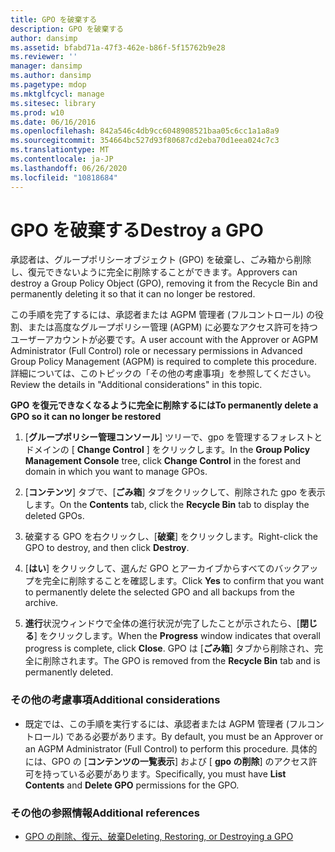```yaml
---
title: GPO を破棄する
description: GPO を破棄する
author: dansimp
ms.assetid: bfabd71a-47f3-462e-b86f-5f15762b9e28
ms.reviewer: ''
manager: dansimp
ms.author: dansimp
ms.pagetype: mdop
ms.mktglfcycl: manage
ms.sitesec: library
ms.prod: w10
ms.date: 06/16/2016
ms.openlocfilehash: 842a546c4db9cc6048908521baa05c6cc1a1a8a9
ms.sourcegitcommit: 354664bc527d93f80687cd2eba70d1eea024c7c3
ms.translationtype: MT
ms.contentlocale: ja-JP
ms.lasthandoff: 06/26/2020
ms.locfileid: "10818684"
---
```

# <span data-ttu-id="f9a5d-103">GPO を破棄する</span><span class="sxs-lookup"><span data-stu-id="f9a5d-103">Destroy a GPO</span></span>


<span data-ttu-id="f9a5d-104">承認者は、グループポリシーオブジェクト (GPO) を破棄し、ごみ箱から削除し、復元できないように完全に削除することができます。</span><span class="sxs-lookup"><span data-stu-id="f9a5d-104">Approvers can destroy a Group Policy Object (GPO), removing it from the Recycle Bin and permanently deleting it so that it can no longer be restored.</span></span>

<span data-ttu-id="f9a5d-105">この手順を完了するには、承認者または AGPM 管理者 (フルコントロール) の役割、または高度なグループポリシー管理 (AGPM) に必要なアクセス許可を持つユーザーアカウントが必要です。</span><span class="sxs-lookup"><span data-stu-id="f9a5d-105">A user account with the Approver or AGPM Administrator (Full Control) role or necessary permissions in Advanced Group Policy Management (AGPM) is required to complete this procedure.</span></span> <span data-ttu-id="f9a5d-106">詳細については、このトピックの「その他の考慮事項」を参照してください。</span><span class="sxs-lookup"><span data-stu-id="f9a5d-106">Review the details in "Additional considerations" in this topic.</span></span>

**<span data-ttu-id="f9a5d-107">GPO を復元できなくなるように完全に削除するには</span><span class="sxs-lookup"><span data-stu-id="f9a5d-107">To permanently delete a GPO so it can no longer be restored</span></span>**

1.  <span data-ttu-id="f9a5d-108">[**グループポリシー管理コンソール**] ツリーで、gpo を管理するフォレストとドメインの [ **Change Control** ] をクリックします。</span><span class="sxs-lookup"><span data-stu-id="f9a5d-108">In the **Group Policy Management Console** tree, click **Change Control** in the forest and domain in which you want to manage GPOs.</span></span>

2.  <span data-ttu-id="f9a5d-109">[**コンテンツ**] タブで、[**ごみ箱**] タブをクリックして、削除された gpo を表示します。</span><span class="sxs-lookup"><span data-stu-id="f9a5d-109">On the **Contents** tab, click the **Recycle Bin** tab to display the deleted GPOs.</span></span>

3.  <span data-ttu-id="f9a5d-110">破棄する GPO を右クリックし、[**破棄**] をクリックします。</span><span class="sxs-lookup"><span data-stu-id="f9a5d-110">Right-click the GPO to destroy, and then click **Destroy**.</span></span>

4.  <span data-ttu-id="f9a5d-111">[**はい**] をクリックして、選んだ GPO とアーカイブからすべてのバックアップを完全に削除することを確認します。</span><span class="sxs-lookup"><span data-stu-id="f9a5d-111">Click **Yes** to confirm that you want to permanently delete the selected GPO and all backups from the archive.</span></span>

5.  <span data-ttu-id="f9a5d-112">**進行**状況ウィンドウで全体の進行状況が完了したことが示されたら、[**閉じる**] をクリックします。</span><span class="sxs-lookup"><span data-stu-id="f9a5d-112">When the **Progress** window indicates that overall progress is complete, click **Close**.</span></span> <span data-ttu-id="f9a5d-113">GPO は [**ごみ箱**] タブから削除され、完全に削除されます。</span><span class="sxs-lookup"><span data-stu-id="f9a5d-113">The GPO is removed from the **Recycle Bin** tab and is permanently deleted.</span></span>

### <span data-ttu-id="f9a5d-114">その他の考慮事項</span><span class="sxs-lookup"><span data-stu-id="f9a5d-114">Additional considerations</span></span>

-   <span data-ttu-id="f9a5d-115">既定では、この手順を実行するには、承認者または AGPM 管理者 (フルコントロール) である必要があります。</span><span class="sxs-lookup"><span data-stu-id="f9a5d-115">By default, you must be an Approver or an AGPM Administrator (Full Control) to perform this procedure.</span></span> <span data-ttu-id="f9a5d-116">具体的には、GPO の [**コンテンツの一覧表示**] および [ **gpo の削除**] のアクセス許可を持っている必要があります。</span><span class="sxs-lookup"><span data-stu-id="f9a5d-116">Specifically, you must have **List Contents** and **Delete GPO** permissions for the GPO.</span></span>

### <span data-ttu-id="f9a5d-117">その他の参照情報</span><span class="sxs-lookup"><span data-stu-id="f9a5d-117">Additional references</span></span>

-   [<span data-ttu-id="f9a5d-118">GPO の削除、復元、破棄</span><span class="sxs-lookup"><span data-stu-id="f9a5d-118">Deleting, Restoring, or Destroying a GPO</span></span>](deleting-restoring-or-destroying-a-gpo-agpm30ops.md)

 

 





